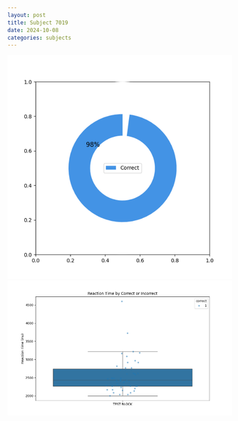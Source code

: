 ```yaml
---
layout: post
title: Subject 7019
date: 2024-10-08
categories: subjects
---
```


![](data/7019/run-5/7019_DSST_acc_{sub}.png)
![](data/7019/run-5/7019_DSST_rt.png)
